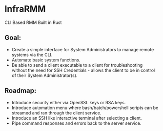 # InfraRMM
CLI Based RMM Built in Rust

## Goal:
* Create a simple interface for System Administrators to manage remote systems via the CLI.
* Automate basic system functions.
* Be able to send a client executable to a client for troubleshooting without the need for SSH Credentials - allows the client to be in control of their System Administrator(s).

## Roadmap:
* Introduce security either via OpenSSL keys or RSA keys.
* Introduce automation menu where bash/batch/powershell scripts can be streamed and ran through the client service.
* Introduce an SSH like interactive terminal after selecting a client.
* Pipe command responses and errors back to the server service.
